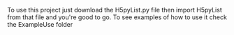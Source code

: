 To use this project just download the H5pyList.py file then import H5pyList from that file and you're good to go.
To see examples of how to use it check the ExampleUse folder
